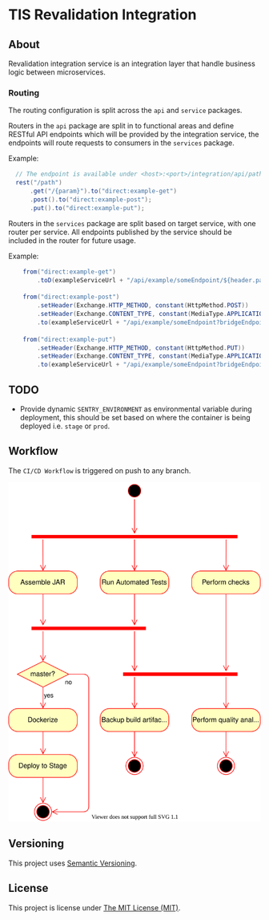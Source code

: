 # TIS Revalidation Integration

## About
Revalidation integration service is an integration layer that handle business
logic between microservices.

### Routing
The routing configuration is split across the `api` and `service` packages.

Routers in the `api` package are split in to functional areas and define RESTful
API endpoints which will be provided by the integration service, the endpoints
will route requests to consumers in the `services` package.

Example:
```java
  // The endpoint is available under <host>:<port>/integration/api/path
  rest("/path")
      .get("/{param}").to("direct:example-get")
      .post().to("direct:example-post");
      .put().to("direct:example-put");
```

Routers in the `services` package are split based on target service, with one
router per service. All endpoints published by the service should be included in
the router for future usage.

Example:
```java
    from("direct:example-get")
        .toD(exampleServiceUrl + "/api/example/someEndpoint/${header.param}?bridgeEndpoint=true");

    from("direct:example-post")
        .setHeader(Exchange.HTTP_METHOD, constant(HttpMethod.POST))
        .setHeader(Exchange.CONTENT_TYPE, constant(MediaType.APPLICATION_JSON))
        .to(exampleServiceUrl + "/api/example/someEndpoint?bridgeEndpoint=true");

    from("direct:example-put")
        .setHeader(Exchange.HTTP_METHOD, constant(HttpMethod.PUT))
        .setHeader(Exchange.CONTENT_TYPE, constant(MediaType.APPLICATION_JSON))
        .to(exampleServiceUrl + "/api/example/someEndpoint?bridgeEndpoint=true");
```

## TODO
 - Provide dynamic `SENTRY_ENVIRONMENT` as environmental variable during
   deployment, this should be set based on where the container is being
   deployed i.e. `stage` or `prod`.

## Workflow
The `CI/CD Workflow` is triggered on push to any branch.

![CI/CD workflow](.github/workflows/ci-cd-workflow.svg "CI/CD Workflow")

## Versioning
This project uses [Semantic Versioning](semver.org).

## License
This project is license under [The MIT License (MIT)](LICENSE).

[task-definition]: .aws/task-definition.json

